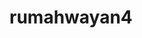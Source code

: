 # rumahwayan4
<head>
<script async src="https://pagead2.googlesyndication.com/pagead/js/adsbygoogle.js?client=ca-pub-6190652216749359"
     crossorigin="anonymous"></script>
</head>
